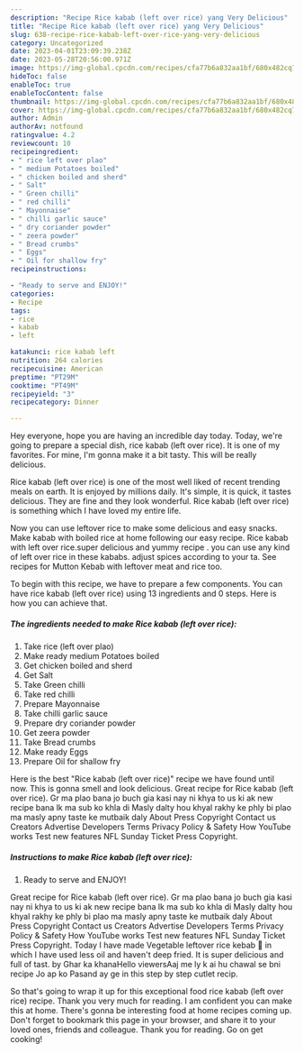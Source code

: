 ```yaml
---
description: "Recipe Rice kabab (left over rice) yang Very Delicious"
title: "Recipe Rice kabab (left over rice) yang Very Delicious"
slug: 638-recipe-rice-kabab-left-over-rice-yang-very-delicious
category: Uncategorized
date: 2023-04-01T23:09:39.238Z
date: 2023-05-28T20:56:00.971Z
image: https://img-global.cpcdn.com/recipes/cfa77b6a832aa1bf/680x482cq70/rice-kabab-left-over-rice-recipe-main-photo.jpg
hideToc: false
enableToc: true
enableTocContent: false
thumbnail: https://img-global.cpcdn.com/recipes/cfa77b6a832aa1bf/680x482cq70/rice-kabab-left-over-rice-recipe-main-photo.jpg
cover: https://img-global.cpcdn.com/recipes/cfa77b6a832aa1bf/680x482cq70/rice-kabab-left-over-rice-recipe-main-photo.jpg
author: Admin
authorAv: notfound
ratingvalue: 4.2
reviewcount: 10
recipeingredient:
- " rice left over plao"
- " medium Potatoes boiled"
- " chicken boiled and sherd"
- " Salt"
- " Green chilli"
- " red chilli"
- " Mayonnaise"
- " chilli garlic sauce"
- " dry coriander powder"
- " zeera powder"
- " Bread crumbs"
- " Eggs"
- " Oil for shallow fry"
recipeinstructions:

- "Ready to serve and ENJOY!"
categories:
- Recipe
tags:
- rice
- kabab
- left

katakunci: rice kabab left 
nutrition: 264 calories
recipecuisine: American
preptime: "PT29M"
cooktime: "PT49M"
recipeyield: "3"
recipecategory: Dinner

---
```



Hey everyone, hope you are having an incredible day today. Today, we're going to prepare a special dish, rice kabab (left over rice). It is one of my favorites. For mine, I'm gonna make it a bit tasty. This will be really delicious.

Rice kabab (left over rice) is one of the most well liked of recent trending meals on earth. It is enjoyed by millions daily. It's simple, it is quick, it tastes delicious. They are fine and they look wonderful. Rice kabab (left over rice) is something which I have loved my entire life.

Now you can use leftover rice to make some delicious and easy snacks. Make kabab with boiled rice at home following our easy recipe. Rice kabab with left over rice.super delicious and yummy recipe . you can use any kind of left over rice in these kababs. adjust spices according to your ta. See recipes for Mutton Kebab with leftover meat and rice too.


To begin with this recipe, we have to prepare a few components. You can have rice kabab (left over rice) using 13 ingredients and 0 steps. Here is how you can achieve that.

<!--inarticleads1-->

##### The ingredients needed to make Rice kabab (left over rice):

1. Take  rice (left over plao)
1. Make ready  medium Potatoes boiled
1. Get  chicken boiled and sherd
1. Get  Salt
1. Take  Green chilli
1. Take  red chilli
1. Prepare  Mayonnaise
1. Take  chilli garlic sauce
1. Prepare  dry coriander powder
1. Get  zeera powder
1. Take  Bread crumbs
1. Make ready  Eggs
1. Prepare  Oil for shallow fry


Here is the best &#34;Rice kabab (left over rice)&#34; recipe we have found until now. This is gonna smell and look delicious. Great recipe for Rice kabab (left over rice). Gr ma plao bana jo buch gia kasi nay ni khya to us ki ak new recipe bana lk ma sub ko khla di Masly dalty hou khyal rakhy ke phly bi plao ma masly apny taste ke mutbaik daly About Press Copyright Contact us Creators Advertise Developers Terms Privacy Policy &amp; Safety How YouTube works Test new features NFL Sunday Ticket Press Copyright. 

<!--inarticleads2-->

##### Instructions to make Rice kabab (left over rice):


1. Ready to serve and ENJOY!

Great recipe for Rice kabab (left over rice). Gr ma plao bana jo buch gia kasi nay ni khya to us ki ak new recipe bana lk ma sub ko khla di Masly dalty hou khyal rakhy ke phly bi plao ma masly apny taste ke mutbaik daly About Press Copyright Contact us Creators Advertise Developers Terms Privacy Policy &amp; Safety How YouTube works Test new features NFL Sunday Ticket Press Copyright. Today I have made Vegetable leftover rice kebab 🧆 in which I have used less oil and haven&#39;t deep fried. It is super delicious and full of tast. by Ghar ka khanaHello viewersAaj me ly k ai hu chawal se bni recipe Jo ap ko Pasand ay ge in this step by step cutlet recip. 

So that's going to wrap it up for this exceptional food rice kabab (left over rice) recipe. Thank you very much for reading. I am confident you can make this at home. There's gonna be interesting food at home recipes coming up. Don't forget to bookmark this page in your browser, and share it to your loved ones, friends and colleague. Thank you for reading. Go on get cooking!
